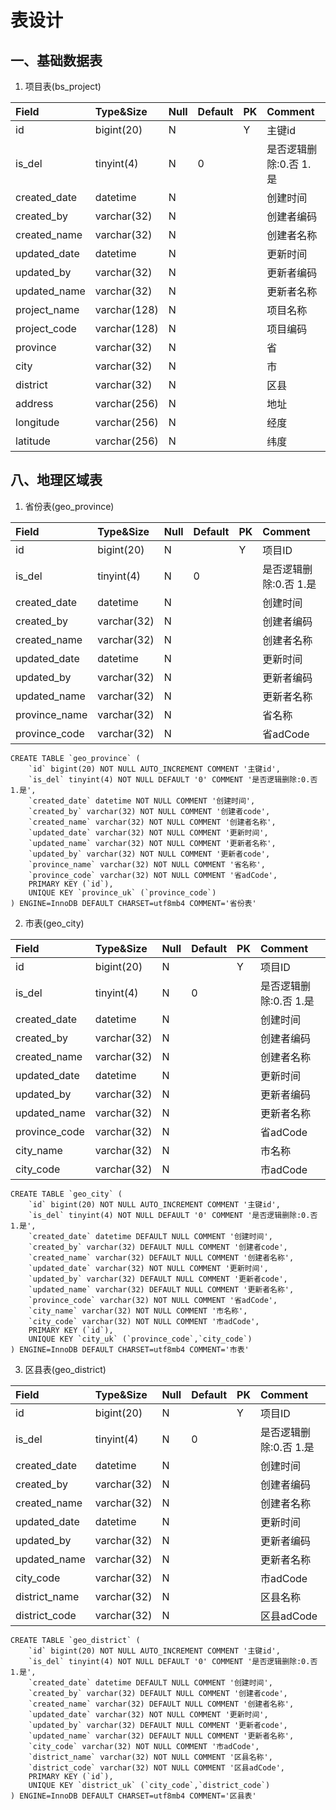 # 表设计

## 一、基础数据表
1. 项目表(bs_project)

| Field           | Type&Size    | Null | Default | PK | Comment             |
|:----------------|:-------------|:-----|:--------|:---|:--------------------|
| id              | bigint(20)   | N    |         | Y  | 主键id               |
| is_del          | tinyint(4)   | N    | 0       |    | 是否逻辑删除:0.否 1.是 |
| created_date    | datetime     | N    |         |    | 创建时间              |
| created_by      | varchar(32)  | N    |         |    | 创建者编码            |
| created_name    | varchar(32)  | N    |         |    | 创建者名称            |
| updated_date    | datetime     | N    |         |    | 更新时间              |
| updated_by      | varchar(32)  | N    |         |    | 更新者编码            |
| updated_name    | varchar(32)  | N    |         |    | 更新者名称            |
| project_name    | varchar(128) | N    |         |    | 项目名称              |
| project_code    | varchar(128) | N    |         |    | 项目编码              |
| province        | varchar(32)  | N    |         |    | 省                   |
| city            | varchar(32)  | N    |         |    | 市                   |
| district        | varchar(32)  | N    |         |    | 区县                 |
| address         | varchar(256) | N    |         |    | 地址                 |
| longitude       | varchar(256) | N    |         |    | 经度                 |
| latitude        | varchar(256) | N    |         |    | 纬度                 |


## 八、地理区域表
1. 省份表(geo_province)

| Field           | Type&Size    | Null | Default | PK | Comment             |
|:----------------|:-------------|:-----|:--------|:---|:--------------------|
| id              | bigint(20)   | N    |         | Y  | 项目ID               |
| is_del          | tinyint(4)   | N    | 0       |    | 是否逻辑删除:0.否 1.是 |
| created_date    | datetime     | N    |         |    | 创建时间              |
| created_by      | varchar(32)  | N    |         |    | 创建者编码            |
| created_name    | varchar(32)  | N    |         |    | 创建者名称            |
| updated_date    | datetime     | N    |         |    | 更新时间              |
| updated_by      | varchar(32)  | N    |         |    | 更新者编码            |
| updated_name    | varchar(32)  | N    |         |    | 更新者名称            |
| province_name   | varchar(32)  | N    |         |    | 省名称                |
| province_code   | varchar(32)  | N    |         |    | 省adCode             |
```
CREATE TABLE `geo_province` (
    `id` bigint(20) NOT NULL AUTO_INCREMENT COMMENT '主键id',
    `is_del` tinyint(4) NOT NULL DEFAULT '0' COMMENT '是否逻辑删除:0.否 1.是',
    `created_date` datetime NOT NULL COMMENT '创建时间',
    `created_by` varchar(32) NOT NULL COMMENT '创建者code',
    `created_name` varchar(32) NOT NULL COMMENT '创建者名称',
    `updated_date` varchar(32) NOT NULL COMMENT '更新时间',
    `updated_name` varchar(32) NOT NULL COMMENT '更新者名称',
    `updated_by` varchar(32) NOT NULL COMMENT '更新者code',
    `province_name` varchar(32) NOT NULL COMMENT '省名称',
    `province_code` varchar(32) NOT NULL COMMENT '省adCode',
    PRIMARY KEY (`id`),
    UNIQUE KEY `province_uk` (`province_code`)
) ENGINE=InnoDB DEFAULT CHARSET=utf8mb4 COMMENT='省份表'
````

2. 市表(geo_city)

| Field           | Type&Size    | Null | Default | PK | Comment             |
|:----------------|:-------------|:-----|:--------|:---|:--------------------|
| id              | bigint(20)   | N    |         | Y  | 项目ID               |
| is_del          | tinyint(4)   | N    | 0       |    | 是否逻辑删除:0.否 1.是 |
| created_date    | datetime     | N    |         |    | 创建时间              |
| created_by      | varchar(32)  | N    |         |    | 创建者编码            |
| created_name    | varchar(32)  | N    |         |    | 创建者名称            |
| updated_date    | datetime     | N    |         |    | 更新时间              |
| updated_by      | varchar(32)  | N    |         |    | 更新者编码            |
| updated_name    | varchar(32)  | N    |         |    | 更新者名称            |
| province_code   | varchar(32)  | N    |         |    | 省adCode            |
| city_name       | varchar(32)  | N    |         |    | 市名称               |
| city_code       | varchar(32)  | N    |         |    | 市adCode             |
```
CREATE TABLE `geo_city` (
    `id` bigint(20) NOT NULL AUTO_INCREMENT COMMENT '主键id',
    `is_del` tinyint(4) NOT NULL DEFAULT '0' COMMENT '是否逻辑删除:0.否 1.是',
    `created_date` datetime DEFAULT NULL COMMENT '创建时间',
    `created_by` varchar(32) DEFAULT NULL COMMENT '创建者code',
    `created_name` varchar(32) DEFAULT NULL COMMENT '创建者名称',
    `updated_date` varchar(32) NOT NULL COMMENT '更新时间',
    `updated_by` varchar(32) DEFAULT NULL COMMENT '更新者code',
    `updated_name` varchar(32) DEFAULT NULL COMMENT '更新者名称',
    `province_code` varchar(32) NOT NULL COMMENT '省adCode',
    `city_name` varchar(32) NOT NULL COMMENT '市名称',
    `city_code` varchar(32) NOT NULL COMMENT '市adCode',
    PRIMARY KEY (`id`),
    UNIQUE KEY `city_uk` (`province_code`,`city_code`)
) ENGINE=InnoDB DEFAULT CHARSET=utf8mb4 COMMENT='市表'
```
3. 区县表(geo_district)

| Field           | Type&Size    | Null | Default | PK | Comment             |
|:----------------|:-------------|:-----|:--------|:---|:--------------------|
| id              | bigint(20)   | N    |         | Y  | 项目ID               |
| is_del          | tinyint(4)   | N    | 0       |    | 是否逻辑删除:0.否 1.是 |
| created_date    | datetime     | N    |         |    | 创建时间              |
| created_by      | varchar(32)  | N    |         |    | 创建者编码            |
| created_name    | varchar(32)  | N    |         |    | 创建者名称            |
| updated_date    | datetime     | N    |         |    | 更新时间              |
| updated_by      | varchar(32)  | N    |         |    | 更新者编码            |
| updated_name    | varchar(32)  | N    |         |    | 更新者名称            |
| city_code       | varchar(32)  | N    |         |    | 市adCode             |
| district_name   | varchar(32)  | N    |         |    | 区县名称               |
| district_code   | varchar(32)  | N    |         |    | 区县adCode            |
```
CREATE TABLE `geo_district` (
    `id` bigint(20) NOT NULL AUTO_INCREMENT COMMENT '主键id',
    `is_del` tinyint(4) NOT NULL DEFAULT '0' COMMENT '是否逻辑删除:0.否 1.是',
    `created_date` datetime DEFAULT NULL COMMENT '创建时间',
    `created_by` varchar(32) DEFAULT NULL COMMENT '创建者code',
    `created_name` varchar(32) DEFAULT NULL COMMENT '创建者名称',
    `updated_date` varchar(32) NOT NULL COMMENT '更新时间',
    `updated_by` varchar(32) DEFAULT NULL COMMENT '更新者code',
    `updated_name` varchar(32) DEFAULT NULL COMMENT '更新者名称',
    `city_code` varchar(32) NOT NULL COMMENT '市adCode',
    `district_name` varchar(32) NOT NULL COMMENT '区县名称',
    `district_code` varchar(32) NOT NULL COMMENT '区县adCode',
    PRIMARY KEY (`id`),
    UNIQUE KEY `district_uk` (`city_code`,`district_code`)
) ENGINE=InnoDB DEFAULT CHARSET=utf8mb4 COMMENT='区县表'
```




















